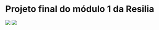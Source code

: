 # Projeto final do módulo 1 da Resilia

<img src="./Imagens/Preview 1">
<img src="./Imagens/Preview 2">
